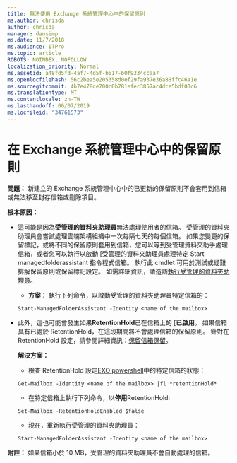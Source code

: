 ```yaml
---
title: 無法使用 Exchange 系統管理中心中的保留原則
ms.author: chrisda
author: chrisda
manager: dansimp
ms.date: 11/7/2018
ms.audience: ITPro
ms.topic: article
ROBOTS: NOINDEX, NOFOLLOW
localization_priority: Normal
ms.assetid: a48fd5fd-4af7-4d5f-b617-b0f9334ccaa7
ms.openlocfilehash: 56c2bea5e205358d0ef29fa937e36a88ffc46a1e
ms.sourcegitcommit: 4b7e478ce700c0b781efec3857ac4dce5bdf00c6
ms.translationtype: MT
ms.contentlocale: zh-TW
ms.lasthandoff: 06/07/2019
ms.locfileid: "34761573"
---
```

# <a name="retention-policies-in-exchange-admin-center"></a>在 Exchange 系統管理中心中的保留原則

 **問題：** 新建立的 Exchange 系統管理中心中的已更新的保留原則不會套用到信箱或無法移至封存信箱或刪除項目。 
  
 **根本原因：**
  
- 這可能是因為**受管理的資料夾助理員**無法處理使用者的信箱。 受管理的資料夾助理員會嘗試處理雲端架構組織中一次每隔七天的每個信箱。 如果您變更的保留標記，或將不同的保留原則套用到信箱，您可以等到受管理資料夾助手處理信箱，或者您可以執行以啟動 [受管理的資料夾助理員處理特定 Start-managedfolderassistant 指令程式信箱。 執行此 cmdlet 可用於測試或疑難排解保留原則或保留標記設定。 如需詳細資訊，請造訪[執行受管理的資料夾助理員](https://msdn.microsoft.com/library/gg271153%28v=exchsrvcs.149%29.aspx#managedfolderassist)。
    
  - **方案：** 執行下列命令，以啟動受管理的資料夾助理員特定信箱的： 
    
  ```
  Start-ManagedFolderAssistant -Identity <name of the mailbox>
  ```

- 此外，這也可能會發生如果**RetentionHold**已在信箱上的 [**已啟用**。 如果信箱具有已處於 RetentionHold，在這段期間將不會處理信箱的保留原則。 針對在 RetentionHold 設定，請參閱詳細資訊：[保留信箱保留](https://docs.microsoft.com/exchange/security-and-compliance/messaging-records-management/mailbox-retention-hold)。
    
    **解決方案：**
    
  - 檢查 RetentionHold 設定[EXO powershell](https://docs.microsoft.com/powershell/exchange/exchange-online/connect-to-exchange-online-powershell/connect-to-exchange-online-powershell?view=exchange-ps)中的特定信箱的狀態：
    
  ```
  Get-Mailbox -Identity <name of the mailbox> |fl *retentionHold*
  ```

  - 在特定信箱上執行下列命令，以**停用**RetentionHold: 
    
  ```
  Set-Mailbox -RetentionHoldEnabled $false
  ```

  - 現在，重新執行受管理的資料夾助理員：
    
  ```
  Start-ManagedFolderAssistant -Identity <name of the mailbox>
  ```

 **附註：** 如果信箱小於 10 MB，受管理的資料夾助理員不會自動處理的信箱。 
  

